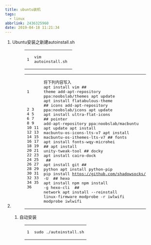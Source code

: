 ```yaml
---
title: ubuntu装机
tags:
  - linux
abbrlink: 2436325960
date: 2019-04-18 11:21:34
---
```


1.  Ubuntu安装之新建autoinstall.sh <figure class="highlight plain"><table><tr><td class="gutter"><pre><span class="line">1</span>
</pre></td><td class="code"><pre><span class="line">vim autoinstall.sh</span>
</pre></td></tr></table></figure>

2.
    <figure class="highlight plain"><table><tr><td class="gutter"><pre><span class="line">1</span>
<span class="line">2</span>
<span class="line">3</span>
<span class="line">4</span>
<span class="line">5</span>
<span class="line">6</span>
<span class="line">7</span>
<span class="line">8</span>
<span class="line">9</span>
<span class="line">10</span>
<span class="line">11</span>
<span class="line">12</span>
<span class="line">13</span>
<span class="line">14</span>
<span class="line">15</span>
<span class="line">16</span>
<span class="line">17</span>
<span class="line">18</span>
<span class="line">19</span>
<span class="line">20</span>
<span class="line">21</span>
<span class="line">22</span>
<span class="line">23</span>
<span class="line">24</span>
<span class="line">25</span>
<span class="line">26</span>
<span class="line">27</span>
<span class="line">28</span>
<span class="line">29</span>
<span class="line">30</span>
<span class="line">31</span>
<span class="line">32</span>
<span class="line">33</span>
<span class="line">34</span>
<span class="line">35</span>
<span class="line">36</span>
</pre></td><td class="code"><pre><span class="line">将下列内容写入</span>
<span class="line">apt install vim</span>
<span class="line">## theme</span>
<span class="line">add-apt-repository ppa:noobslab/themes</span>
<span class="line">apt update</span>
<span class="line">apt install flatabulous-theme</span>
<span class="line">## icons</span>
<span class="line">add-apt-repository ppa:noobslab/icons</span>
<span class="line">apt update</span>
<span class="line">apt install ultra-flat-icons</span>
<span class="line">## pointer</span>
<span class="line">add-apt-repository ppa:noobslab/macbuntu</span>
<span class="line">apt update</span>
<span class="line">apt install macbuntu-os-icons-lts-v7</span>
<span class="line">apt install macbuntu-os-ithemes-lts-v7</span>
<span class="line">## fonts</span>
<span class="line">apt install fonts-wqy-microhei</span>
<span class="line">##</span>
<span class="line">apt install unity-tweak-tool</span>
<span class="line">## docky</span>
<span class="line">apt install cairo-dock</span>
<span class="line"></span>
<span class="line">##</span>
<span class="line">apt install git</span>
<span class="line">## python</span>
<span class="line">apt install python-pip</span>
<span class="line">pip install https://github.com/shadowsocks/shadowsocks/archive/master.zip -U</span>
<span class="line"></span>
<span class="line">## hexo</span>
<span class="line">apt install npm</span>
<span class="line">npm install -g hexo-cli</span>
<span class="line"></span>
<span class="line">## network</span>
<span class="line">apt install --reinstall linux-firmware</span>
<span class="line">modprobe -r iwlwifi</span>
<span class="line">modprobe iwlwifi</span>
</pre></td></tr></table></figure>

1.  自动安装
<figure class="highlight plain"><table><tr><td class="gutter"><pre><span class="line">1</span>
</pre></td><td class="code"><pre><span class="line">sudo ./autoinstall.sh</span>
</pre></td></tr></table></figure>